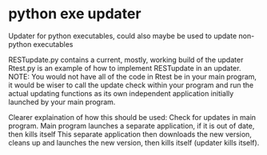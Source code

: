 # python exe updater
 Updater for python executables, could also maybe be used to update non-python executables


 RESTupdate.py contains a current, mostly, working build of the updater
 Rtest.py is an example of how to implement RESTupdate in an updater.
 NOTE: You would not have all of the code in Rtest be in your main program, it would be wiser to call the update check within your program
 and run the actual updating functions as its own independent application initially launched by your main program.

Clearer explaination of how this should be used:
 Check for updates in main program.
 Main program launches a separate application, if it is out of date, then kills itself
 This separate application then downloads the new version, cleans up and launches the new version, then kills itself (updater kills itself).
